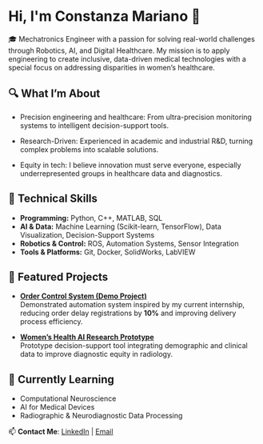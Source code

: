 # Hi, I'm Constanza Mariano 👋
🎓 Mechatronics Engineer with a passion for solving real-world challenges through Robotics, AI, and Digital Healthcare. My mission is to apply engineering to create inclusive, data-driven medical technologies with a special focus on addressing disparities in women’s healthcare.

## 🔍 What I’m About
- Precision engineering and healthcare: From ultra-precision monitoring systems to intelligent decision-support tools.

- Research-Driven: Experienced in academic and industrial R&D, turning complex problems into scalable solutions.

- Equity in tech: I believe innovation must serve everyone, especially underrepresented groups in healthcare data and diagnostics.

## 🔧 Technical Skills
- **Programming:** Python, C++, MATLAB, SQL
- **AI & Data:** Machine Learning (Scikit-learn, TensorFlow), Data Visualization, Decision-Support Systems
- **Robotics & Control:** ROS, Automation Systems, Sensor Integration
- **Tools & Platforms:** Git, Docker, SolidWorks, LabVIEW

## 🚀 Featured Projects
  
- **[Order Control System (Demo Project)](link)**  
  Demonstrated automation system inspired by my current internship, reducing order delay registrations by **10%** and improving delivery process efficiency.

- **[Women’s Health AI Research Prototype](link)**  
  Prototype decision-support tool integrating demographic and clinical data to improve diagnostic equity in radiology.

## 🌱 Currently Learning
- Computational Neuroscience
- AI for Medical Devices
- Radiographic & Neurodiagnostic Data Processing

📫 **Contact Me**: [LinkedIn]([your-linkedin-link](https://www.linkedin.com/in/constanza-maria-mariano/)) | [Email](mailto:constanzamrsm@gmail.com)
